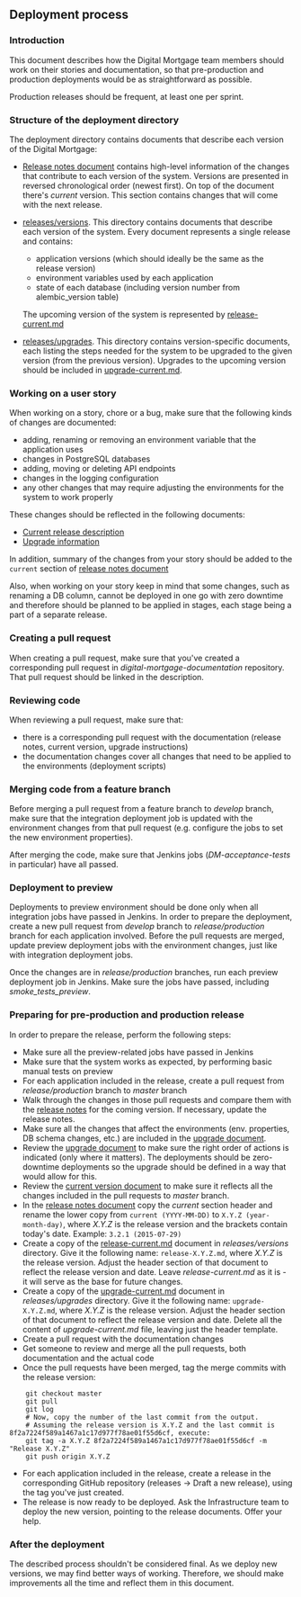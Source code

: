 ## Deployment process

### Introduction

This document describes how the Digital Mortgage team members should work on their stories and documentation,
so that pre-production and production deployments would be as straightforward as possible.

Production releases should be frequent, at least one per sprint.


### Structure of the deployment directory

The deployment directory contains documents that describe each version of the Digital Mortgage:

- [Release notes document](release-notes.md) contains high-level information of the changes that contribute to each version
of the system. Versions are presented in reversed chronological order (newest first). On top of the document
there's *current* version. This section contains changes that will come with the next release.
- [releases/versions](releases/versions). This directory contains documents that describe each version of the system. Every document
represents a single release and contains:
    - application versions (which should ideally be the same as the release version)
    - environment variables used by each application
    - state of each database (including version number from alembic_version table)

    The upcoming version of the system is represented by [release-current.md](releases/versions/release-current.md)

- [releases/upgrades](releases/upgrades). This directory contains version-specific documents, each listing the steps
needed for the system to be upgraded to the given version (from the previous version). Upgrades to the upcoming version
should be included in [upgrade-current.md](releases/upgrades/upgrade-current.md).

### Working on a user story

When working on a story, chore or a bug, make sure that the following kinds of changes are documented:

- adding, renaming or removing an environment variable that the application uses
- changes in PostgreSQL databases
- adding, moving or deleting API endpoints
- changes in the logging configuration
- any other changes that may require adjusting the environments for the system to work properly

These changes should be reflected in the following documents:

- [Current release description](releases/versions/release-current.md)
- [Upgrade information](releases/upgrades/upgrade-current.md)

In addition, summary of the changes from your story should be added to the `current` section
of [release notes document](release-notes.md)

Also, when working on your story keep in mind that some changes, such as renaming a DB column,
cannot be deployed in one go with zero downtime and therefore should be planned to be applied in stages,
each stage being a part of a separate release.

### Creating a pull request

When creating a pull request, make sure that you've created a corresponding pull request
in *digital-mortgage-documentation* repository. That pull request should be linked in the description.

### Reviewing code

When reviewing a pull request, make sure that:

- there is a corresponding pull request with the documentation (release notes, current version, upgrade instructions)
- the documentation changes cover all changes that need to be applied to the environments (deployment scripts)

### Merging code from a feature branch

Before merging a pull request from a feature branch to *develop* branch, make sure that the integration deployment
job is updated with the environment changes from that pull request (e.g. configure the jobs to set the new
environment properties).

After merging the code, make sure that Jenkins jobs (*DM-acceptance-tests* in particular) have all passed.

### Deployment to preview

Deployments to preview environment should be done only when all integration jobs have passed in Jenkins. In order
to prepare the deployment, create a new pull request from *develop* branch to *release/production* branch for each
application involved. Before the pull requests are merged, update preview deployment jobs with the environment changes,
just like with integration deployment jobs.

Once the changes are in *release/production* branches, run each preview deployment job in Jenkins. Make sure the
jobs have passed, including *smoke_tests_preview*.

### Preparing for pre-production and production release

In order to prepare the release, perform the following steps:

- Make sure all the preview-related jobs have passed in Jenkins
- Make sure that the system works as expected, by performing basic manual tests on preview
- For each application included in the release, create a pull request from *release/production* branch to *master* branch
- Walk through the changes in those pull requests and compare them with the [release notes](release-notes.md) for
 the coming version. If necessary, update the release notes.
- Make sure all the changes that affect the environments (env. properties, DB schema changes, etc.) are included
 in the [upgrade document](releases/upgrades/upgrade-current.md).
- Review the [upgrade document](releases/upgrades/upgrade-current.md) to make sure the right order of actions
 is indicated (only where it matters). The deployments should be zero-downtime deployments so the upgrade should
 be defined in a way that would allow for this.
- Review the [current version document](releases/versions/release-current.md) to make sure it reflects all the changes
 included in the pull requests to *master* branch.
- In the [release notes document](release-notes.md) copy the *current* section header and rename the lower copy
from `current (YYYY-MM-DD)` to `X.Y.Z (year-month-day)`, where *X.Y.Z* is the release version and the brackets contain
today's date. Example: `3.2.1 (2015-07-29)`
- Create a copy of the [release-current.md](releases/versions/release-current.md) document
 in *releases/versions* directory. Give it the following name: `release-X.Y.Z.md`, where *X.Y.Z*
 is the release version. Adjust the header section of that document to reflect the release version and date. Leave
 *release-current.md* as it is - it will serve as the base for future changes.
- Create a copy of the [upgrade-current.md](releases/upgrades/upgrade-current.md) document in *releases/upgrades*
 directory. Give it the following name: `upgrade-X.Y.Z.md`, where *X.Y.Z* is the release version. Adjust the header
 section of that document to reflect the release version and date. Delete all the content of *upgrade-current.md* file,
 leaving just the header template.
- Create a pull request with the documentation changes
- Get someone to review and merge all the pull requests, both documentation and the actual code
- Once the pull requests have been merged, tag the merge commits with the release version:

```    
    git checkout master
    git pull
    git log
    # Now, copy the number of the last commit from the output.
    # Assuming the release version is X.Y.Z and the last commit is 8f2a7224f589a1467a1c17d977f78ae01f55d6cf, execute:
    git tag -a X.Y.Z 8f2a7224f589a1467a1c17d977f78ae01f55d6cf -m "Release X.Y.Z"
    git push origin X.Y.Z
```

- For each application included in the release, create a release in the corresponding GitHub repository
(releases -> Draft a new release), using the tag you've just created.
- The release is now ready to be deployed. Ask the Infrastructure team to deploy the new version, pointing
 to the release documents. Offer your help.

### After the deployment

The described process shouldn't be considered final. As we deploy new versions, we may find better ways
of working. Therefore, we should make improvements all the time and reflect them in this document.
